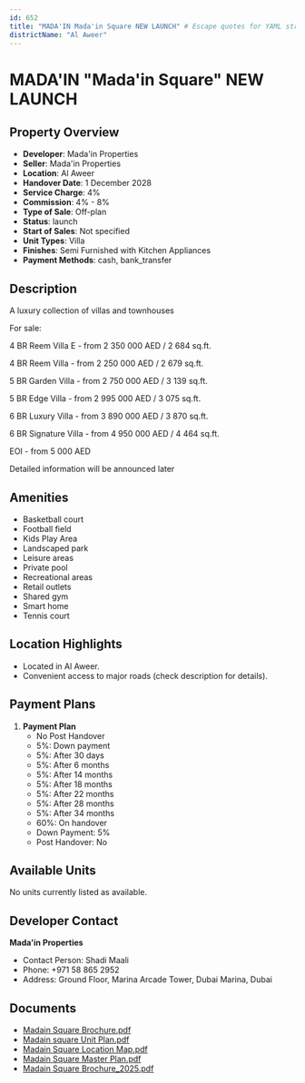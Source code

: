 ```yaml
---
id: 652
title: "MADA'IN Mada'in Square NEW LAUNCH" # Escape quotes for YAML string
districtName: "Al Aweer"
---
```


# MADA'IN "Mada'in Square" NEW LAUNCH

## Property Overview
- **Developer**: Mada'in Properties
- **Seller**: Mada'in Properties
- **Location**: Al Aweer
- **Handover Date**: 1 December 2028
- **Service Charge**: 4%
- **Commission**: 4% - 8%
- **Type of Sale**: Off-plan
- **Status**: launch
- **Start of Sales**: Not specified
- **Unit Types**: Villa
- **Finishes**: Semi Furnished with Kitchen Appliances
- **Payment Methods**: cash, bank_transfer

## Description
A luxury collection of villas and townhouses



For sale:

4 BR Reem Villa E - from 2 350 000 AED / 2 684 sq.ft.

4 BR Reem Villa - from 2 250 000 AED / 2 679 sq.ft.

5 BR Garden Villa - from 2 750 000 AED / 3 139 sq.ft.

5 BR Edge Villa - from 2 995 000 AED / 3 075 sq.ft.

6 BR Luxury Villa - from 3 890 000 AED / 3 870 sq.ft.

6 BR Signature Villa - from 4 950 000 AED / 4 464 sq.ft.



EOI - from 5 000 AED



Detailed information will be announced later

## Amenities
- Basketball court
- Football field
- Kids Play Area
- Landscaped park
- Leisure areas
- Private pool
- Recreational areas
- Retail outlets
- Shared gym
- Smart home
- Tennis court

## Location Highlights
- Located in Al Aweer.
- Convenient access to major roads (check description for details).

## Payment Plans
1. **Payment Plan**
   - No Post Handover
   - 5%: Down payment
   - 5%: After 30 days
   - 5%: After 6 months
   - 5%: After 14 months
   - 5%: After 18 months
   - 5%: After 22 months
   - 5%: After 28 months
   - 5%: After 34 months
   - 60%: On handover
   - Down Payment: 5%
   - Post Handover: No

## Available Units
No units currently listed as available.

## Developer Contact
**Mada'in Properties**
- Contact Person: Shadi Maali
- Phone: +971 58 865 2952
- Address: Ground Floor, Marina Arcade Tower,  Dubai Marina, Dubai

## Documents
- [Madain Square Brochure.pdf](https://cdn.geniemap.net/2024/01/05/YOaAP4JrTevhGqvfBpcBfBXmyQVqetUYiwulVNrp.pdf)
- [Madain square Unit Plan.pdf](https://cdn.geniemap.net/2025/03/24/wTjSTKCQRvVGPCn7pjuNJOVb8UQVBgqdU3PsYLK2.pdf)
- [Madain Square Location Map.pdf](https://cdn.geniemap.net/2025/03/24/vcNpUJuegDSxpvPagZhOaV8vNNBH8bsJONpkJ6UO.pdf)
- [Madain Square Master Plan.pdf](https://cdn.geniemap.net/2025/03/24/zKMT2c4qZHLOTb8m9KluVKTU5hXjX0giXHtvaqQr.pdf)
- [Madain Square Brochure_2025.pdf](https://cdn.geniemap.net/2025/03/24/3EjNTMDHYE2Do3TpdTz3SZMJnaBaAxQHZ0nrqj2N.pdf)
